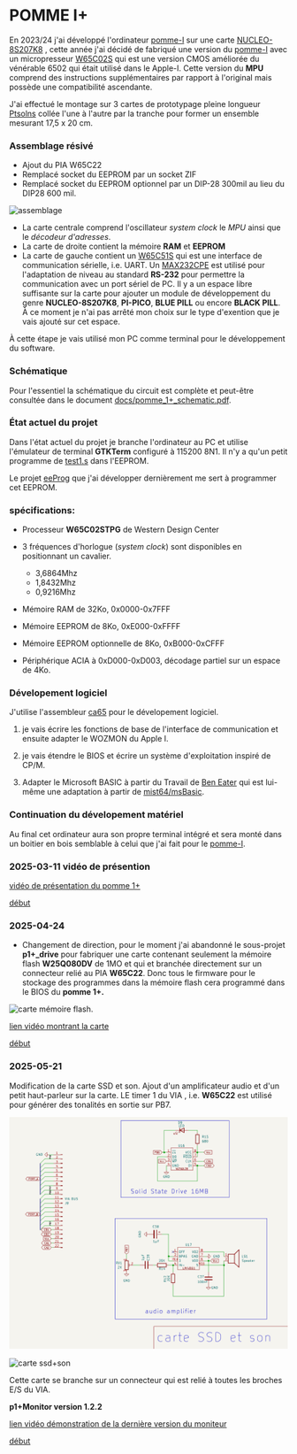 <!-- 
Copyright Jacques Deschênes, 2025
Ce document fait parti du projet pomme-I+
https://github.com/picatout/pomme-I+
-->
<a id="top"></a>
# POMME I+

En 2023/24 j'ai développé l'ordinateur [pomme-I](https://github.com/Picatout/pomme-I) sur une carte [NUCLEO-8S207K8](https://www.st.com/en/evaluation-tools/nucleo-8s207k8.html)
, cette année j'ai décidé de fabriqué une version du [pomme-I](https://github.com/Picatout/pomme-I) avec un micropresseur [W65C02S](https://www.mouser.ca/ProductDetail/Western-Design-Center-WDC/W65C02S6TPG-14?qs=opBjA1TV903lvWo9AEKH5w%3D%3D) qui est une version CMOS améliorée du vénérable 6502 qui était utilisé dans le Apple-I. Cette version du **MPU** comprend des instructions supplémentaires par rapport à l'original mais possède une compatibilité ascendante.

J'ai effectué le montage sur 3 cartes de prototypage pleine longueur [Ptsolns](https://ptsolns.com/fr/products/proto-full-basic) collée l'une à l'autre par la tranche pour former un ensemble mesurant 17,5 x 20 cm. 

### Assemblage résivé
* Ajout du PIA W65C22
* Remplacé socket du EEPROM par un socket ZIF
* Remplacé socket du EEPROM optionnel par un DIP-28 300mil au lieu du DIP28 600 mil.

![assemblage](docs/montage%20révision%202(1).jpg)

* La carte centrale comprend l'oscillateur *system clock* le *MPU* ainsi que le *décodeur d'adresses*.
* La carte de droite contient la mémoire **RAM** et **EEPROM**
* La carte de gauche contient un [W65C51S](https://www.mouser.ca/ProductDetail/Western-Design-Center-WDC/W65C51N6TPG-14?qs=AgbsAOSw7WDdUCKSkUixbw%3D%3D) qui est une interface de communication sérielle, i.e. UART. Un [MAX232CPE](https://www.mouser.ca/ProductDetail/Analog-Devices-Maxim-Integrated/MAX232CPE%2b?qs=1THa7WoU59H6WLBcdj%252BTOQ%3D%3D) est utilisé pour l'adaptation de niveau au standard **RS-232** pour permettre la communication avec un port sériel de PC. Il y a un espace libre suffisante sur la carte pour ajouter un module de développement du genre **NUCLEO-8S207K8**, **PI-PICO**, **BLUE PILL** ou encore **BLACK PILL**. À ce moment je n'ai pas arrêté mon choix sur le type d'exention que je vais ajouté sur cet espace. 

À cette étape je vais utilisé mon PC comme terminal pour le développement du software.  

### Schématique

Pour l'essentiel la schématique du circuit est complète et peut-être consultée dans le document [docs/pomme_1+_schematic.pdf](docs/pomme_1+_schematic.pdf).

### État actuel du projet
Dans l'état actuel du projet je branche l'ordinateur au PC et utilise l'émulateur de terminal **GTKTerm** configuré à 115200 8N1. Il n'y a qu'un petit programme de [test1.s](p1pMonitor/test1.s) dans l'EEPROM. 

Le projet [eeProg](https://github.com/Picatout/eeprom-programmer) que j'ai développer dernièrement me sert à programmer cet EEPROM. 

### spécifications:

* Processeur **W65C02STPG** de Western Design Center
* 3 fréquences d'horlogue (*system clock*) sont disponibles en positionnant un cavalier.
    * 3,6864Mhz 
    * 1,8432Mhz 
    * 0,9216Mhz 

* Mémoire RAM de 32Ko, 0x0000-0x7FFF 
* Mémoire EEPROM de 8Ko, 0xE000-0xFFFF 
* Mémoire EEPROM optionnelle de 8Ko, 0xB000-0xCFFF
* Périphérique ACIA à 0xD000-0xD003, décodage partiel sur un espace de 4Ko.

### Dévelopement logiciel
J'utilise l'assembleur [ca65](https://cc65.github.io/doc/ca65.html) pour le dévelopement logiciel.

1. je vais écrire les fonctions de base de l'interface de communication et ensuite adapter le WOZMON du Apple I. 

2. je vais étendre le BIOS et écrire un système d'exploitation inspiré de CP/M. 

3. Adapter le Microsoft BASIC à partir du Travail de [Ben Eater](https://github.com/beneater/msbasic) qui est lui-même une adaptation à partir de [mist64/msBasic](https://github.com/mist64/msbasic).


### Continuation du dévelopement matériel
Au final cet ordinateur aura son propre terminal intégré et sera monté dans un boitier en bois semblable à celui que j'ai fait pour le [pomme-I](https://github.com/Picatout/pomme-I).

### 2025-03-11 vidéo de présention 

[vidéo de présentation du pomme 1+](https://youtu.be/0cAoQgj5ZgQ)

[début](#top)

### 2025-04-24

* Changement de direction, pour le moment j'ai abandonné le sous-projet **p1+_drive** pour fabriquer une carte contenant seulement la mémoire flash **W25Q080DV** de 1MO et qui et branchée directement sur un connecteur relié au PIA **W65C22**. Donc tous le firmware pour le stockage des programmes dans la mémoire flash cera programmé dans le BIOS du **pomme 1+.** 

![carte mémoire flash](docs/carte-W25Q080DV.png). 


[lien vidéo montrant la carte](https://youtube.com/shorts/QT92BZp_K6k?feature=share)


[début](#top)

### 2025-05-21

Modification de la carte SSD et son. Ajout d'un amplificateur audio et d'un petit haut-parleur sur la carte. LE timer 1 du VIA , i.e. **W65C22** est utilisé pour générer des tonalités en sortie sur PB7. 

![schématique ssd et son](docs/cart_ssd_son.png) 

![carte ssd+son](docs/SSD+son.png) 

Cette carte se branche sur un connecteur qui est relié à toutes les broches E/S du VIA. 

**p1+Monitor version 1.2.2** 

[lien vidéo démonstration de la dernière version du moniteur](https://youtu.be/FdeKaAmC1mY)


[début](#top)